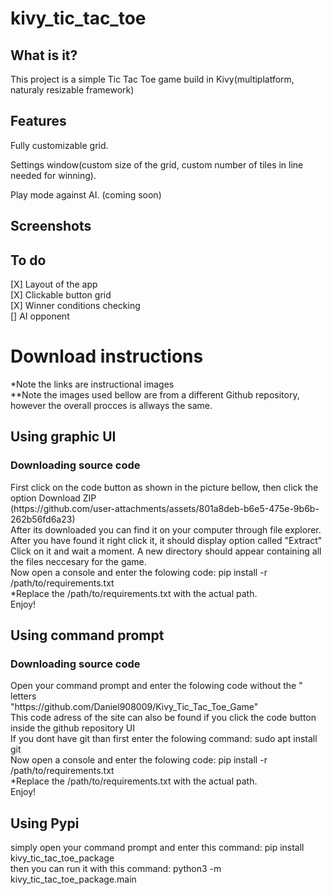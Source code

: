 # kivy_tic_tac_toe
## What is it?
<p>This project is a simple Tic Tac Toe game build in Kivy(multiplatform, naturaly resizable framework)</p>

## Features
<p>Fully customizable grid.</p>
<p>Settings window(custom size of the grid, custom number of tiles in line needed for winning).</p>
<p>Play mode against AI. (coming soon)</p>

## Screenshots

## To do
[X] Layout of the app<br>
[X] Clickable button grid<br>
[X] Winner conditions checking<br>
[] AI opponent<br>

<h1>Download instructions</h1>
*Note the links are instructional images <br>
**Note the images used bellow are from a different Github repository, however the overall procces is allways the same. <br>
<h2>Using graphic UI</h2>
<h3>Downloading source code </h3>
First click on the code button as shown in the picture bellow, then click the option Download ZIP <br>
(https://github.com/user-attachments/assets/801a8deb-b6e5-475e-9b6b-262b56fd6a23) <br>
After its downloaded you can find it on your computer through file explorer. After you have found it right click it, it should display option called "Extract" <br>
Click on it and wait a moment. A new directory should appear containing all the files neccesary for the game.<br>
Now open a console and enter the folowing code: pip install -r /path/to/requirements.txt <br>
*Replace the /path/to/requirements.txt with the actual path. <br>
Enjoy! <br>
<h2>Using command prompt</h2>
<h3>Downloading source code </h3>
Open your command prompt and enter the folowing code without the " letters <br>
"https://github.com/Daniel908009/Kivy_Tic_Tac_Toe_Game" <br>
This code adress of the site can also be found if you click the code button inside the github repository UI <br>
If you dont have git than first enter the folowing command: sudo apt install git <br>
Now open a console and enter the folowing code: pip install -r /path/to/requirements.txt <br>
*Replace the /path/to/requirements.txt with the actual path. <br>
Enjoy! <br>
<h2>Using Pypi</h2>
simply open your command prompt and enter this command: pip install kivy_tic_tac_toe_package <br>
then you can run it with this command:  python3 -m kivy_tic_tac_toe_package.main
